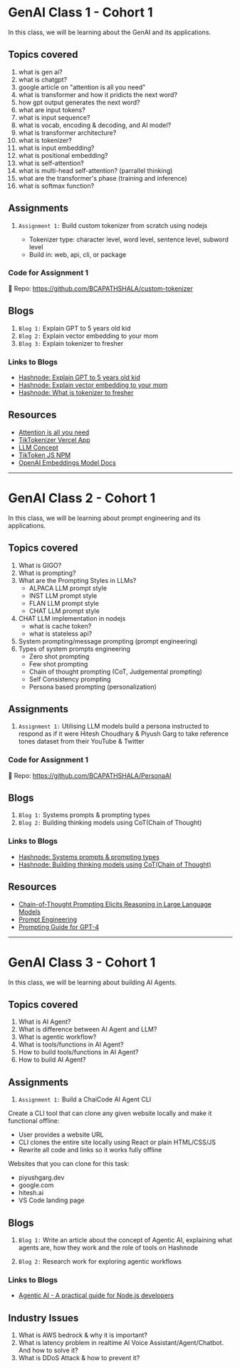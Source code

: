 # GenAI Class 1 - Cohort 1

In this class, we will be learning about the GenAI and its applications.

## Topics covered

1. what is gen ai?
2. what is chatgpt?
3. google article on "attention is all you need"
4. what is transformer and how it pridicts the next word?
5. how gpt output generates the next word?
6. what are input tokens?
7. what is input sequence?
8. what is vocab, encoding & decoding, and AI model?
9. what is transformer architecture?
10. what is tokenizer?
11. what is input embedding?
12. what is positional embedding?
13. what is self-attention?
14. what is multi-head self-attention? (parrallel thinking)
15. what are the transformer's phase (training and inference)
16. what is softmax function?

## Assignments

1. `Assignment 1:` Build custom tokenizer from scratch using nodejs

   - Tokenizer type: character level, word level, sentence level, subword level
   - Build in: web, api, cli, or package

### Code for Assignment 1

📂 Repo: https://github.com/BCAPATHSHALA/custom-tokenizer

## Blogs

1. `Blog 1:` Explain GPT to 5 years old kid
2. `Blog 2:` Explain vector embedding to your mom
3. `Blog 3:` Explain tokenizer to fresher

### Links to Blogs

- [Hashnode: Explain GPT to 5 years old kid](https://bcapathshala.hashnode.dev/explain-gpt-simply-for-kids)
- [Hashnode: Explain vector embedding to your mom](https://bcapathshala.hashnode.dev/explain-vector-embeddings-to-your-mom)
- [Hashnode: What is tokenizer to fresher](https://bcapathshala.hashnode.dev/what-is-tokenizer-explain-tokenization)

## Resources

- [Attention is all you need](https://arxiv.org/pdf/1706.03762)
- [TikTokenizer Vercel App](https://tiktokenizer.vercel.app/)
- [LLM Concept](https://llm-concept.vercel.app/)
- [TikToken JS NPM](https://www.npmjs.com/package/js-tiktoken)
- [OpenAI Embeddings Model Docs](https://platform.openai.com/docs/guides/embeddings)

---

# GenAI Class 2 - Cohort 1

In this class, we will be learning about prompt engineering and its applications.

## Topics covered

1. What is GIGO?
2. What is prompting?
3. What are the Prompting Styles in LLMs?
   - ALPACA LLM prompt style
   - INST LLM prompt style
   - FLAN LLM prompt style
   - CHAT LLM prompt style
4. CHAT LLM implementation in nodejs
   - what is cache token?
   - what is stateless api?
5. System prompting/message prompting (prompt engineering)
6. Types of system prompts engineering
   - Zero shot prompting
   - Few shot prompting
   - Chain of thought prompting (CoT, Judgemental prompting)
   - Self Consistency prompting
   - Persona based prompting (personalization)

## Assignments

1. `Assignment 1:` Utilising LLM models build a persona instructed to respond as if it were Hitesh Choudhary & Piyush Garg to take reference tones dataset from their YouTube & Twitter

### Code for Assignment 1

📂 Repo: https://github.com/BCAPATHSHALA/PersonaAI

## Blogs

1. `Blog 1:` Systems prompts & prompting types
2. `Blog 2:` Building thinking models using CoT(Chain of Thought)

### Links to Blogs

- [Hashnode: Systems prompts & prompting types](https://bcapathshala.hashnode.dev/system-prompting-and-prompt-engineering-a-beginner-friendly-guide)
- [Hashnode: Building thinking models using CoT(Chain of Thought)](https://bcapathshala.hashnode.dev/non-thinking-model-to-a-thinking-model)

## Resources

- [Chain-of-Thought Prompting Elicits Reasoning in Large Language Models](https://arxiv.org/abs/2201.11903)
- [Prompt Engineering](https://platform.openai.com/docs/guides/prompt-engineering)
- [Prompting Guide for GPT-4](https://cookbook.openai.com/examples/gpt4-1_prompting_guide)

---

# GenAI Class 3 - Cohort 1

In this class, we will be learning about building AI Agents.

## Topics covered

1. What is AI Agent?
2. What is difference between AI Agent and LLM?
3. What is agentic workflow?
4. What is tools/functions in AI Agent?
5. How to build tools/functions in AI Agent?
6. How to build AI Agent?

## Assignments

1. `Assignment 1:` Build a ChaiCode AI Agent CLI

Create a CLI tool that can clone any given website locally and make it functional offline:

- User provides a website URL
- CLI clones the entire site locally using React or plain HTML/CSS/JS
- Rewrite all code and links so it works fully offline

Websites that you can clone for this task:

- piyushgarg.dev
- google.com
- hitesh.ai
- VS Code landing page

## Blogs

1. `Blog 1:` Write an article about the concept of Agentic AI, explaining what agents are, how they work and the role of tools on Hashnode

2. `Blog 2:` Research work for exploring agentic workflows

### Links to Blogs

- [Agentic AI - A practical guide for Node.js developers](https://bcapathshala.hashnode.dev/agentic-ai-a-practical-guide-for-nodejs-developers)

## Industry Issues

1. What is AWS bedrock & why it is important?
2. What is latency problem in realtime AI Voice Assistant/Agent/Chatbot. And how to solve it?
3. What is DDoS Attack & how to prevent it?
